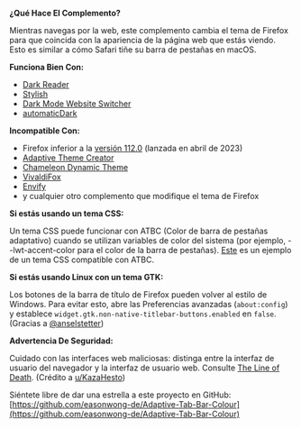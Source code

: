 **¿Qué Hace El Complemento?**

Mientras navegas por la web, este complemento cambia el tema de Firefox para que coincida con la apariencia de la página web que estás viendo. Esto es similar a cómo Safari tiñe su barra de pestañas en macOS.

**Funciona Bien Con:**

- [Dark Reader](https://addons.mozilla.org/firefox/addon/darkreader/)
- [Stylish](https://addons.mozilla.org/firefox/addon/stylish/)
- [Dark Mode Website Switcher](https://addons.mozilla.org/firefox/addon/dark-mode-website-switcher/)
- [automaticDark](https://addons.mozilla.org/firefox/addon/automatic-dark/)

**Incompatible Con:**

- Firefox inferior a la [versión 112.0](https://www.mozilla.org/firefox/112.0/releasenotes/) (lanzada en abril de 2023)
- [Adaptive Theme Creator](https://addons.mozilla.org/firefox/addon/adaptive-theme-creator/)
- [Chameleon Dynamic Theme](https://addons.mozilla.org/firefox/addon/chameleon-dynamic-theme-fixed/)
- [VivaldiFox](https://addons.mozilla.org/firefox/addon/vivaldifox/)
- [Envify](https://addons.mozilla.org/firefox/addon/envify/)
- y cualquier otro complemento que modifique el tema de Firefox

**Si estás usando un tema CSS:**

Un tema CSS puede funcionar con ATBC (Color de barra de pestañas adaptativo) cuando se utilizan variables de color del sistema (por ejemplo, --lwt-accent-color para el color de la barra de pestañas). [Este](https://github.com/easonwong-de/WhiteSurFirefoxThemeMacOS) es un ejemplo de un tema CSS compatible con ATBC.

**Si estás usando Linux con un tema GTK:**

Los botones de la barra de título de Firefox pueden volver al estilo de Windows. Para evitar esto, abre las Preferencias avanzadas (`about:config`) y establece `widget.gtk.non-native-titlebar-buttons.enabled` en `false`. (Gracias a [@anselstetter](https://github.com/anselstetter/))

**Advertencia De Seguridad:**

Cuidado con las interfaces web maliciosas: distinga entre la interfaz de usuario del navegador y la interfaz de usuario web. Consulte [The Line of Death](https://textslashplain.com/2017/01/14/the-line-of-death/). (Crédito a [u/KazaHesto](https://www.reddit.com/user/KazaHesto/))

Siéntete libre de dar una estrella a este proyecto en GitHub: [https://github.com/easonwong-de/Adaptive-Tab-Bar-Colour](https://github.com/easonwong-de/Adaptive-Tab-Bar-Colour)
